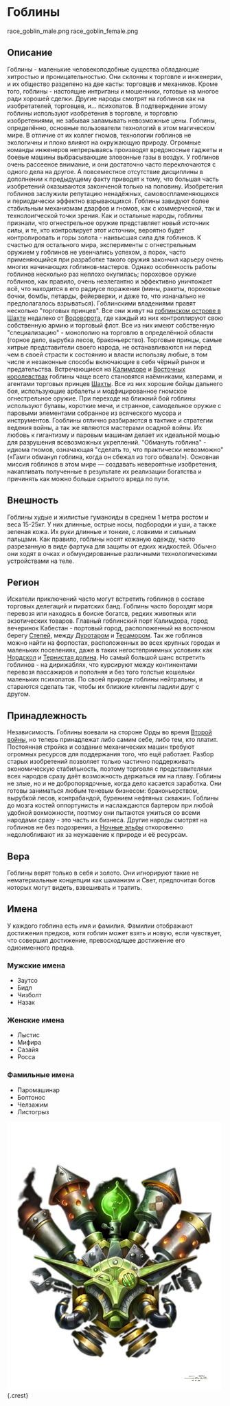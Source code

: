 # Гоблины

<div class="nation-icons">
<icon>race_goblin_male.png</icon>
<icon>race_goblin_female.png</icon>
</div>

## Описание
Гоблины - маленькие человекоподобные существа обладающие хитростью и проницательностью. Они склонны к торговле и инженерии, и их общество разделено на две касты: торговцев и механиков. Кроме того, гоблины - настоящие интриганы и мошенники, готовые на многое ради хорошей сделки.
Другие народы смотрят на гоблинов как на изобретателей, торговцев, и... психопатов. В подтверждение этому гоблины используют изобретения в торговле, и торговлю изобретениями, не забывая заламывать невозможные цены. Гоблины, определённо, основные пользователи технологий в этом магическом мире. 
В отличие от их коллег гномов, технологии гоблинов не экологичны и плохо влияют на окружающую природу. Огромные команды инженеров непрерываясь производят вредоносные гаджеты и боевые машины выбрасывающие зловонные газы в воздух.
У гоблинов очень рассееное внимание, и они достаточно часто переключаются с одного дела на другое. А повсеместное отсутствие дисциплины в дополнении к предыдущему факту приводят к тому, что большая часть изобретений оказываются законченой только на половину. 
Изобретения гоблинов заслужили репутацию ненадёжных, самовоспламеняющихся и периодически эффектно взрывающихся. Гоблины завидуют более стабильным механизмам дварфов и гномов, как с коммерческой, так и технолоигческой точки зрения. Как и остальные народы, гоблины признали, что огнестрельное оружие представляет новый источник силы, и те, кто контролирует этот источник, вероятно будет контролировать и горы золота - наивысшая сила для гоблинов. К счастью для остального мира, эксперименты с огнестрельным оружием у гоблинов не увенчались успехом, а порох, часто применяющийся при разработке такого оружия закончил карьеру очень многих начинающих гоблинов-мастеров.
Однако особенность работы гоблинов несколько раз неплохо окупилась; пороховое оружие гоблинов, как правило, очень неэлегантно и эффективно уничтожает всё, что находится в его радиусе поражения (мины, ракеты, пороховые бочки, бомбы, петарды, фейерверки, и даже то, что изначально не предполагалось взрываться). 
Гоблинскими владениями правят несколько "торговых принцев". Все они живут на [гоблинском острове в Шахте](../../geography/world.md#Затонувшие-острова-и-Шахта1) недалеко от [Водоворота](../../geography/maelstorm.md), где каждый из них контроллируют свою собственную армию и торговый флот. Все из них имеют собственную "специализацию" - монополию на торговлю в определённой области (горное дело, вырубка лесов, браконьерство). Торговые принцы, самые хитрые представители своего народа, не останавливаются ни перед чем в своей страсти к состоянию и власти использяу любые, в том числе и незаконные способы включающие в себя чёрный рынок и предательства.
Встречающиеся на [Калимдоре](../../geography/kalimdor.md) и [Восточных королевствах](../../geography/azeroth.md) гоблины чаще всего становятся наёмниками, каперами, и агентами торговых принцев [Шахты](../../geography/world.md#Затонувшие-острова-и-Шахта1). Все из них хорошие бойцы дальнего боя, использующие арбалеты и модфицированное гномское огнестрельное оружие. При переходе на ближний бой гоблины используют булавы, короткие мечи, и странное, самодельное оружие с паровыми элементами собранное из всяческого мусора и инструментов.
Гооблины отлично разбираются в тактике и стратегии ведения войны, а так же являются мастерами осадной войны. Их любовь к гигантизму и паровым машинам делает их идеальной мощью для разрушения всевозможных укреплений.
"Обмануть гоблина" - идиома гномов, означающая "сделать то, что практически невозможно" («Гамги
обманул гоблина, когда он сбежал из того обвала!»).
Основная миссия гоблинов в этом мире — создавать невероятные изобретения, накапливать полученные в результате их реализации богатства и причинять как можно больше скрытого вреда по пути.

## Внешность
Гоблины худые и жилистые гуманоиды в среднем 1 метра ростом и веса 15-25кг. У них длинные, острые носы, подбородки и уши, а также зеленая кожа. Их руки длинные и тонкие, с ловкими и сильным пальцами. Как правило, гоблины носят кожаную одежду, часто разрезанную в виде фартука для защиты от едких жидкостей. Обычно они ходят в очках и обмундированные различными технологическими устройствами на теле.

## Регион
Искатели приключений часто могут встретить гоблинов в составе торговых делегаций и пиратских банд. Гоблины часто бороздят моря перевозя или находясь в боиске богатсв, редких животных или экзотических товаров. Главный гоблинский порт Калимдора, город вечеринок Кабестан - портовый город, расположенный на восточном берегу [Степей](../../geography/kalimdor.md#Степи), между [Дуротаром](../../geography/kalimdor.md#Дуротар) и [Терамором](../../geography/kalimdor.md#Терамор-город-население-13-000). Так же гоблинов можно найти на форпостах, расположенных во всех крупных городах и маленьких поселениях, даже в таких негостеприимных условиях как [Нордскол](../../geography/northrend.md) и [Тернистая долина](../../geography/azeroth.md#Тернистая-долина). Но самый большой шанс встретить гоблинов - на дирижаблях, что курсируют между континентами перевозя пассажиров и пополняя и без того толстые кошельки маленьких психопатов.
По своей природе гоблины нейтральны, и стараются сделать так, чтобы их близкие клиенты ладили друг с другом. 

## Принадлежность
Независимость. Гоблины воевали на стороне Орды во время [Второй войны](../../history/timeline.md#6), но теперь принадлежат либо самим себе, либо тем, кто платит. Постоянная стройка и создание механических машин требуют огромных ресурсов для поддержания того, что ещё работает. Разбор старых изобретений позволяет только частично поддерживать экономическую стабильность, поэтому торговля с представителями всех народов сразу даёт возможность держаться им на плаву. Гоблины не злые, но и не добропорядочные, когда дело касается заработка. Они готовы заниматься любым теневым бизнесом: браконьерством, вырубкой лесов, контрабандой, бурением нефтяных скважин. Гоблины до мозга костей оппортунисты и наслаждаются бартером при любой удобной вохможности, поэтмоу они пытаются ужиться со всеми народами сразу - это часть их бизнеса. Другие народы смотрят на гоблинов не без подозрения, а [Ночные эльфы](../nightelves/nightelves.md) откоровенно недолюбливают их за неужавение к природе и её ресурсам. 

## Вера
Гоблины верят только в себя и золото. Они игнорируют такие не нематериальные концепции как шаманизм и Свет, предпочитая богов которых могут видеть, взвешивать и тратить.

## Имена
У каждого гоблина есть имя и фамилия. Фамилии отображают достижения предков, хотя гоблин может взять и новую, если  чувствует, что совершил достижение, превосходящее достижение его одноименного предка.

### Мужские имена
* Заутсо
* Бидл
* Чизболт
* Назак

### Женские имена
* Лыстис
* Мифира
* Сазайя
* Росса

### Фамильные имена
* Паромашинар
* Болтонос
* Челзажим
* Листогрыз

![Герб гоблинов](../../images/crests/goblincrest.png "Герб гоблинов"){.crest}